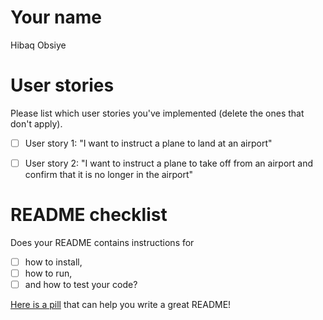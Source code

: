 # Your name

Hibaq Obsiye

# User stories 

Please list which user stories you've implemented (delete the ones that don't apply).

- [ ] User story 1: "I want to instruct a plane to land at an airport"
- [ ] User story 2: "I want to instruct a plane to take off from an airport and confirm that it is no longer in the airport"


# README checklist

Does your README contains instructions for

- [ ] how to install,
- [ ] how to run,
- [ ] and how to test your code?

[Here is a pill](https://github.com/makersacademy/course/blob/main/pills/readmes.md) that can help you write a great README!